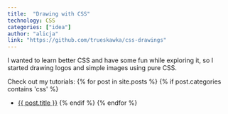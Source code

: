 ```yaml
---
title:  "Drawing with CSS"
technology: CSS
categories: ["idea"]
author: "alicja"
link: "https://github.com/trueskawka/css-drawings"
---
```


I wanted to learn better CSS and have some fun while exploring it,
so I started drawing logos and simple images using pure CSS.

Check out my tutorials:
{% for post in site.posts %}
{% if post.categories contains 'css' %}
- <a href="{{ post.link }}">{{ post.title }}</a>
{% endif %}
{% endfor %}

